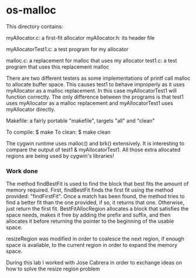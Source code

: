 # os-malloc
This directory contains:

myAllocator.c: a first-fit allocator
myAllocator.h: its header file

myAllocatorTest1.c: a test program for my allocator 

malloc.c: a replacement for malloc that uses my allocator
test1.c: a test program that uses this replacement malloc

There are two different testers as some implementations of printf
call malloc to allocate buffer space. This causes test1 to behave
improperly as it uses myAllocator as a malloc replacement. In this
case myAllocatorTest1 will function correctly. The only difference
between the programs is that test1 uses myAllocator as a malloc
replacement and myAllocatorTest1 uses myAllocator directly.

Makefile: a fairly portable "makefile", targets "all" and "clean"

To compile: 
 $ make 
To clean:
 $ make clean

The cygwin runtime uses malloc() and brk() extensively.  It is
interesting to compare the output of test1 & myAllocatorTest1.  All
those extra allocated regions are being used by cygwin's libraries!

<h3> Work done </h3>

The method findBestFit is used to find the block that best fits the amount of memory required.
First, findBestFit finds the first fit using the method provided: "findFirstFit".
Once a match has been found, the method tries to find a better fit than the one provided, if so, it returns that one. Otherwise, just return the first fit.
BestFitAllocRegion allocates a block that satisfies the space needs, makes it free by adding the prefix and suffix, and then allocates it before returning the pointer to the beginning of the usable space.

resizeRegion was modified in order to coalesce the next region, if enough space is available, to the current region in order to expand the memory space.

During this lab I worked with Jose Cabrera in order to exchange ideas on how to solve the resize region problem

